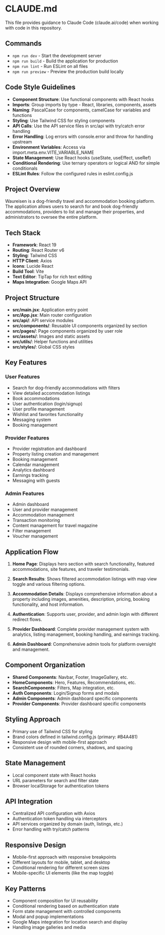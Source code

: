 # CLAUDE.md

This file provides guidance to Claude Code (claude.ai/code) when working with code in this repository.

## Commands
- `npm run dev` - Start the development server
- `npm run build` - Build the application for production
- `npm run lint` - Run ESLint on all files
- `npm run preview` - Preview the production build locally

## Code Style Guidelines
- **Component Structure**: Use functional components with React hooks
- **Imports**: Group imports by type - React, libraries, components, assets
- **Naming**: PascalCase for components, camelCase for variables and functions
- **Styling**: Use Tailwind CSS for styling components
- **API Calls**: Use the API service files in src/api with try/catch error handling
- **Error Handling**: Log errors with console.error and throw for handling upstream
- **Environment Variables**: Access via import.meta.env.VITE_VARIABLE_NAME
- **State Management**: Use React hooks (useState, useEffect, useRef)
- **Conditional Rendering**: Use ternary operators or logical AND for simple conditionals
- **ESLint Rules**: Follow the configured rules in eslint.config.js

## Project Overview
Waureisen is a dog-friendly travel and accommodation booking platform. The application allows users to search for and book dog-friendly accommodations, providers to list and manage their properties, and administrators to oversee the entire platform.

## Tech Stack
- **Framework**: React 19
- **Routing**: React Router v6
- **Styling**: Tailwind CSS
- **HTTP Client**: Axios
- **Icons**: Lucide React
- **Build Tool**: Vite
- **Text Editor**: TipTap for rich text editing
- **Maps Integration**: Google Maps API

## Project Structure
- **src/main.jsx**: Application entry point
- **src/App.jsx**: Main router configuration
- **src/api/**: API service modules
- **src/components/**: Reusable UI components organized by section
- **src/pages/**: Page components organized by user role
- **src/assets/**: Images and static assets
- **src/utils/**: Helper functions and utilities
- **src/styles/**: Global CSS styles

## Key Features

### User Features
- Search for dog-friendly accommodations with filters
- View detailed accommodation listings
- Book accommodations
- User authentication (login/signup)
- User profile management
- Wishlist and favorites functionality
- Messaging system
- Booking management

### Provider Features
- Provider registration and dashboard
- Property listing creation and management
- Booking management
- Calendar management
- Analytics dashboard
- Earnings tracking
- Messaging with guests

### Admin Features
- Admin dashboard
- User and provider management
- Accommodation management
- Transaction monitoring
- Content management for travel magazine
- Filter management
- Voucher management

## Application Flow

1. **Home Page**: Displays hero section with search functionality, featured accommodations, site features, and traveler testimonials.

2. **Search Results**: Shows filtered accommodation listings with map view toggle and various filtering options.

3. **Accommodation Details**: Displays comprehensive information about a property including images, amenities, description, pricing, booking functionality, and host information.

4. **Authentication**: Supports user, provider, and admin login with different redirect flows.

5. **Provider Dashboard**: Complete provider management system with analytics, listing management, booking handling, and earnings tracking.

6. **Admin Dashboard**: Comprehensive admin tools for platform oversight and management.

## Component Organization
- **Shared Components**: Navbar, Footer, ImageGallery, etc.
- **HomeComponents**: Hero, Features, Recommendations, etc.
- **SearchComponents**: Filters, Map integration, etc.
- **Auth Components**: Login/Signup forms and modals
- **Admin Components**: Admin dashboard specific components
- **Provider Components**: Provider dashboard specific components

## Styling Approach
- Primary use of Tailwind CSS for styling
- Brand colors defined in tailwind.config.js (primary: #B4A481)
- Responsive design with mobile-first approach
- Consistent use of rounded corners, shadows, and spacing

## State Management
- Local component state with React hooks
- URL parameters for search and filter state
- Browser localStorage for authentication tokens

## API Integration
- Centralized API configuration with Axios
- Authentication token handling via interceptors
- API services organized by domain (auth, listings, etc.)
- Error handling with try/catch patterns

## Responsive Design
- Mobile-first approach with responsive breakpoints
- Different layouts for mobile, tablet, and desktop
- Conditional rendering for different screen sizes
- Mobile-specific UI elements (like the map toggle)

## Key Patterns
- Component composition for UI reusability
- Conditional rendering based on authentication state
- Form state management with controlled components
- Modal and popup implementations
- Google Maps integration for location search and display
- Handling image galleries and media